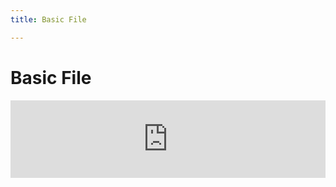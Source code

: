 ```yaml
---
title: Basic File

---
```




# Basic File

<iframe width="100%" height="123.6" src="https://trinket.io/tools/1.0/jekyll/embed/python#code=print%28%22Hello%2C%20World%21%22%29" frameborder="0" marginwidth="0" marginheight="0" allowfullscreen></iframe>
